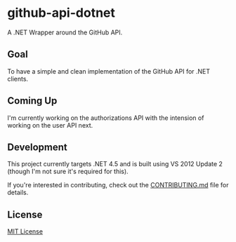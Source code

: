 github-api-dotnet
=================

A .NET Wrapper around the GitHub API.

## Goal

To have a simple and clean implementation of the GitHub API for .NET clients.

## Coming Up

I'm currently working on the authorizations API with the intension of working on the user API next.

## Development

This project currently targets .NET 4.5 and is built using VS 2012 Update 2 (though I'm not sure it's required for this).

If you're interested in contributing, check out the [CONTRIBUTING.md](https://github.com/pseudomuto/github-api-dotnet/blob/master/CONTRIBUTING.md) file for details.

## License

[MIT License](https://github.com/pseudomuto/github-api-dotnet/blob/master/LICENSE.txt)
